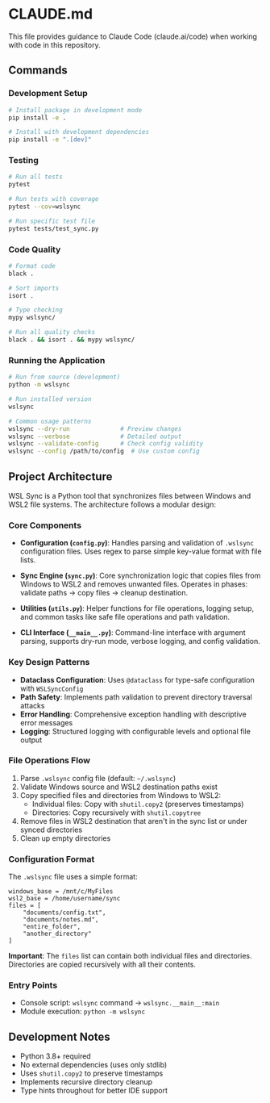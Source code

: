 # CLAUDE.md

This file provides guidance to Claude Code (claude.ai/code) when working with code in this repository.

## Commands

### Development Setup
```bash
# Install package in development mode
pip install -e .

# Install with development dependencies
pip install -e ".[dev]"
```

### Testing
```bash
# Run all tests
pytest

# Run tests with coverage
pytest --cov=wslsync

# Run specific test file
pytest tests/test_sync.py
```

### Code Quality
```bash
# Format code
black .

# Sort imports
isort .

# Type checking
mypy wslsync/

# Run all quality checks
black . && isort . && mypy wslsync/
```

### Running the Application
```bash
# Run from source (development)
python -m wslsync

# Run installed version
wslsync

# Common usage patterns
wslsync --dry-run              # Preview changes
wslsync --verbose              # Detailed output
wslsync --validate-config      # Check config validity
wslsync --config /path/to/config  # Use custom config
```

## Project Architecture

WSL Sync is a Python tool that synchronizes files between Windows and WSL2 file systems. The architecture follows a modular design:

### Core Components

- **Configuration (`config.py`)**: Handles parsing and validation of `.wslsync` configuration files. Uses regex to parse simple key-value format with file lists.

- **Sync Engine (`sync.py`)**: Core synchronization logic that copies files from Windows to WSL2 and removes unwanted files. Operates in phases: validate paths → copy files → cleanup destination.

- **Utilities (`utils.py`)**: Helper functions for file operations, logging setup, and common tasks like safe file operations and path validation.

- **CLI Interface (`__main__.py`)**: Command-line interface with argument parsing, supports dry-run mode, verbose logging, and config validation.

### Key Design Patterns

- **Dataclass Configuration**: Uses `@dataclass` for type-safe configuration with `WSLSyncConfig`
- **Path Safety**: Implements path validation to prevent directory traversal attacks
- **Error Handling**: Comprehensive exception handling with descriptive error messages
- **Logging**: Structured logging with configurable levels and optional file output

### File Operations Flow

1. Parse `.wslsync` config file (default: `~/.wslsync`)
2. Validate Windows source and WSL2 destination paths exist
3. Copy specified files and directories from Windows to WSL2:
   - Individual files: Copy with `shutil.copy2` (preserves timestamps)
   - Directories: Copy recursively with `shutil.copytree`
4. Remove files in WSL2 destination that aren't in the sync list or under synced directories
5. Clean up empty directories

### Configuration Format

The `.wslsync` file uses a simple format:
```
windows_base = /mnt/c/MyFiles
wsl2_base = /home/username/sync
files = [
    "documents/config.txt",
    "documents/notes.md",
    "entire_folder",
    "another_directory"
]
```

**Important**: The `files` list can contain both individual files and directories. Directories are copied recursively with all their contents.

### Entry Points

- Console script: `wslsync` command → `wslsync.__main__:main`
- Module execution: `python -m wslsync`

## Development Notes

- Python 3.8+ required
- No external dependencies (uses only stdlib)
- Uses `shutil.copy2` to preserve timestamps
- Implements recursive directory cleanup
- Type hints throughout for better IDE support
